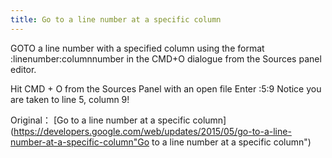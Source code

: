 ```yaml
---
title: Go to a line number at a specific column
---
```

GOTO a line number with a specified column using the format :linenumber:columnnumber in the CMD+O dialogue from the Sources panel editor.

Hit CMD + O from the Sources Panel with an open file
Enter :5:9
Notice you are taken to line 5, column 9!

Original：
[Go to a line number at a specific column](https://developers.google.com/web/updates/2015/05/go-to-a-line-number-at-a-specific-column"Go to a line number at a specific column")